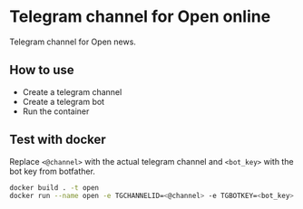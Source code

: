 # Telegram channel for Open online 

Telegram channel for Open news.

## How to use

- Create a telegram channel
- Create a telegram bot
- Run the container

## Test with docker

Replace `<@channel>` with the actual telegram channel and `<bot_key>` with the bot key from botfather.

```bash
docker build . -t open
docker run --name open -e TGCHANNELID=<@channel> -e TGBOTKEY=<bot_key> -d open
```
